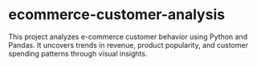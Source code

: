 # ecommerce-customer-analysis
This project analyzes e-commerce customer behavior using Python and Pandas. It uncovers trends in revenue, product popularity, and customer spending patterns through visual insights.
